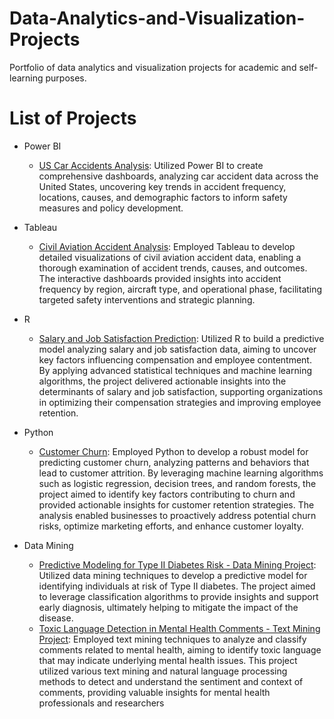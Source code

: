 # Data-Analytics-and-Visualization-Projects

Portfolio of data analytics and visualization projects for academic and self-learning purposes.

# List of Projects

- Power BI
  + [US Car Accidents Analysis](https://github.com/oanhnguyen98/US-Car-Accidents-Analysis-Power-BI-Project): Utilized Power BI to create comprehensive dashboards, analyzing car accident data across the United States, uncovering key trends in accident frequency, locations, causes, and demographic factors to inform safety measures and policy development.

- Tableau
  + [Civil Aviation Accident Analysis](https://github.com/oanhnguyen98/Civil-Aviation-Accident-Analysis-Tableau-Project): Employed Tableau to develop detailed visualizations of civil aviation accident data, enabling a thorough examination of accident trends, causes, and outcomes. The interactive dashboards provided insights into accident frequency by region, aircraft type, and operational phase, facilitating targeted safety interventions and strategic planning.

- R
  + [Salary and Job Satisfaction Prediction](https://github.com/oanhnguyen98/Salary-and-Job-Satisfaction-Prediction-R-Project): Utilized R to build a predictive model analyzing salary and job satisfaction data, aiming to uncover key factors influencing compensation and employee contentment. By applying advanced statistical techniques and machine learning algorithms, the project delivered actionable insights into the determinants of salary and job satisfaction, supporting organizations in optimizing their compensation strategies and improving employee retention.
 
- Python
  + [Customer Churn](https://github.com/oanhnguyen98/Customer-Churn-Python-Project): Employed Python to develop a robust model for predicting customer churn, analyzing patterns and behaviors that lead to customer attrition. By leveraging machine learning algorithms such as logistic regression, decision trees, and random forests, the project aimed to identify key factors contributing to churn and provided actionable insights for customer retention strategies. The analysis enabled businesses to proactively address potential churn risks, optimize marketing efforts, and enhance customer loyalty.

- Data Mining
  + [Predictive Modeling for Type II Diabetes Risk - Data Mining Project](https://github.com/oanhnguyen98/Data-Mining-Project): Utilized data mining techniques to develop a predictive model for identifying individuals at risk of Type II diabetes. The project aimed to leverage classification algorithms to provide insights and support early diagnosis, ultimately helping to mitigate the impact of the disease.
  + [Toxic Language Detection in Mental Health Comments - Text Mining Project](https://github.com/oanhnguyen98/Text-Mining-Project): Employed text mining techniques to analyze and classify comments related to mental health, aiming to identify toxic language that may indicate underlying mental health issues. This project utilized various text mining and natural language processing methods to detect and understand the sentiment and context of comments, providing valuable insights for mental health professionals and researchers
